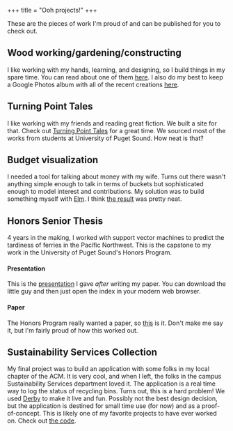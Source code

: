 +++
title = "Ooh projects!"
+++

These are the pieces of work I'm proud of and can be published for you to check
out.

## Wood working/gardening/constructing

I like working with my hands, learning, and designing, so I build things in
my spare time. You can read about one of them
[here](http://www.krwenholz.com/2015/10/31/platform-bed). I also do my best
to keep a Google Photos album with all of the recent creations
[here](https://goo.gl/photos/4AnXJGLgpWe1NMvb8).

## Turning Point Tales

I like working with my friends and reading great fiction. We built a site for that.
Check out [Turning Point Tales](https://turningpointtales.com) for a great time. We sourced
most of the works from students at University of Puget Sound. How neat is that?

## Budget visualization

I needed a tool for talking about money with my wife. Turns out there wasn't
anything simple enough to talk in terms of buckets but sophisticated enough
to model interest and contributions. My solution was to build something myself
with [Elm](http://elm-lang.org/). I think
[the result](http://github.com/krwenholz/budget-visualization) was pretty neat.

## Honors Senior Thesis

4 years in the making, I worked with support vector machines to predict the
tardiness of ferries in the Pacific Northwest. This is the capstone to my work
in the University of Puget Sound's Honors Program.

#### Presentation

This is the [presentation](https://github.com/krwenholz/FerryTimeliness/tree/master/Thesis/Presentation)
I gave _after_ writing my paper. You can download the little guy and then
just open the index in your modern web browser.

#### Paper

The Honors Program really wanted a paper, so
[this](https://github.com/krwenholz/FerryTimeliness/tree/master/Thesis/Paper)
is it. Don't make me say it, but I'm fairly proud of how this worked out.

## Sustainability Services Collection

My final project was to build an application with some folks in my local
chapter of the ACM. It is very cool, and when I left, the folks in the campus
Sustainability Services department loved it. The application is a real time
way to log the status of recycling bins. Turns out, this is a hard problem!
We used [Derby](http://derbyjs.com) to make it live and fun. Possibly not the
best design decision, but the application is destined for small time use (for
now) and as a proof-of-concept. This is likely one of my favorite projects to
have ever worked on. Check out
[the code](https://github.com/krwenholz/SS-Collection).
